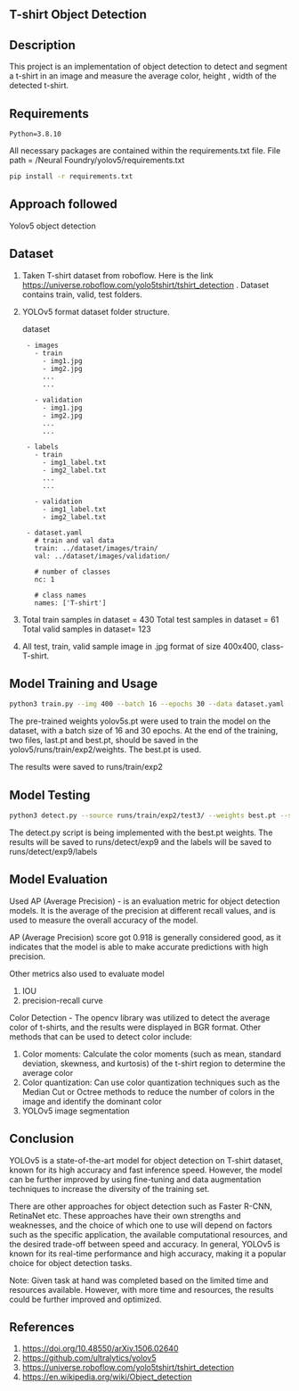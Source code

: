 
## T-shirt Object Detection

## Description

This project is an implementation of object detection to detect and segment a t-shirt in an image and measure the average color, height , width of the detected t-shirt.

## Requirements

    Python=3.8.10

All necessary packages are contained within the requirements.txt file. File path = /Neural Foundry/yolov5/requirements.txt

```sh
pip install -r requirements.txt
```

## Approach followed

Yolov5 object detection

## Dataset

1. Taken T-shirt dataset from roboflow. Here is the link https://universe.roboflow.com/yolo5tshirt/tshirt_detection . Dataset contains train, valid, test folders.

2. YOLOv5 format dataset folder structure.



     dataset
    
        - images
          - train
            - img1.jpg
            - img2.jpg
            ...
            ...
            
          - validation
            - img1.jpg
            - img2.jpg
            ...
            ...

        - labels
          - train
            - img1_label.txt
            - img2_label.txt
            ...
            ...

          - validation
            - img1_label.txt
            - img2_label.txt

        - dataset.yaml
          # train and val data
          train: ../dataset/images/train/
          val: ../dataset/images/validation/

          # number of classes
          nc: 1

          # class names
          names: ['T-shirt']


3. Total train samples in dataset = 430
   Total test  samples in dataset = 61
   Total valid  samples in dataset= 123

4. All test, train, valid sample image in .jpg format of size 400x400, class- T-shirt.


## Model Training and Usage

```sh
python3 train.py --img 400 --batch 16 --epochs 30 --data dataset.yaml --weights yolov5s.pt --cache
```


The pre-trained weights yolov5s.pt were used to train the model on the dataset, with a batch size of 16 and 30 epochs. At the end of the training, two files, last.pt and best.pt, should be saved in the yolov5/runs/train/exp2/weights. The best.pt is used.

The results were saved to runs/train/exp2

## Model Testing

```sh
python3 detect.py --source runs/train/exp2/test3/ --weights best.pt --save-conf --save-txt
```
The detect.py script is being implemented with the best.pt weights. The results will be saved to runs/detect/exp9 and the labels will be saved to runs/detect/exp9/labels



## Model Evaluation

Used AP (Average Precision) - is an evaluation metric for object detection models. It is the average of the precision at different recall values, and is used to measure the overall accuracy of the model.

AP (Average Precision) score got 0.918 is generally considered good, as it indicates that the model is able to make accurate predictions with high precision.

Other metrics also used to evaluate model 

1. IOU
2. precision-recall curve


Color Detection - The opencv library was utilized to detect the average color of t-shirts, and the results were displayed in BGR format. Other methods that can be used to detect color include:

1. Color moments: Calculate the color moments (such as mean, standard deviation, skewness, and kurtosis) of the t-shirt region to determine the average color
2. Color quantization: Can use color quantization techniques such as the Median Cut or Octree methods to reduce the number of colors in the image and identify the dominant color
3. YOLOv5 image segmentation



## Conclusion

YOLOv5 is a state-of-the-art model for object detection on T-shirt dataset, known for its high accuracy and fast inference speed. However, the model can be further improved by using fine-tuning and data augmentation techniques to increase the diversity of the training set.

There are other approaches for object detection such as Faster R-CNN, RetinaNet etc. These approaches have their own strengths and weaknesses, and the choice of which one to use will depend on factors such as the specific application, the available computational resources, and the desired trade-off between speed and accuracy. In general, YOLOv5 is known for its real-time performance and high accuracy, making it a popular choice for object detection tasks.

Note: Given task at hand was completed based on the limited time and resources available. However, with more time and resources, the results could be further improved and optimized.


## References

1. https://doi.org/10.48550/arXiv.1506.02640
2. https://github.com/ultralytics/yolov5
3. https://universe.roboflow.com/yolo5tshirt/tshirt_detection
4. https://en.wikipedia.org/wiki/Object_detection
